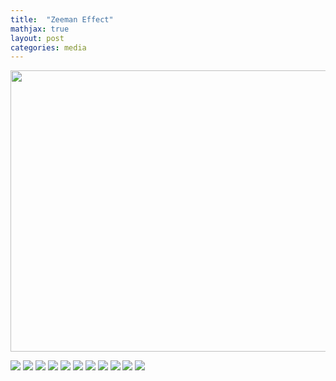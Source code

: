 ```yaml
---
title:  "Zeeman Effect"
mathjax: true
layout: post
categories: media
---
```


<p align="center">
  <img src="https://raw.githubusercontent.com/darin-momayezi/darin-momayezi.github.io/master/images/run1_0A.png" width="600" height="450" />
</p>


<img src="https://raw.githubusercontent.com/darin-momayezi/darin-momayezi.github.io/master/images/zeeman1.png" />
<img src="https://raw.githubusercontent.com/darin-momayezi/darin-momayezi.github.io/master/images/zeeman2.png" />
<img src="https://raw.githubusercontent.com/darin-momayezi/darin-momayezi.github.io/master/images/zeeman3.png" />
<img src="https://raw.githubusercontent.com/darin-momayezi/darin-momayezi.github.io/master/images/zeeman4.png" />
<img src="https://raw.githubusercontent.com/darin-momayezi/darin-momayezi.github.io/master/images/zeeman5.png" />
<img src="https://raw.githubusercontent.com/darin-momayezi/darin-momayezi.github.io/master/images/zeeman6.png" />
<img src="https://raw.githubusercontent.com/darin-momayezi/darin-momayezi.github.io/master/images/zeeman7.png" />
<img src="https://raw.githubusercontent.com/darin-momayezi/darin-momayezi.github.io/master/images/zeeman8.png" />
<img src="https://raw.githubusercontent.com/darin-momayezi/darin-momayezi.github.io/master/images/zeeman9.png" />
<img src="https://raw.githubusercontent.com/darin-momayezi/darin-momayezi.github.io/master/images/zeeman10.png" />
<img src="https://raw.githubusercontent.com/darin-momayezi/darin-momayezi.github.io/master/images/zeeman11.png" />
